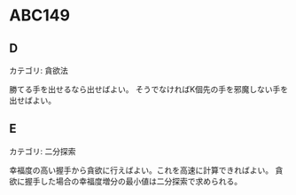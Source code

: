 # ABC149

## D
カテゴリ: 貪欲法

勝てる手を出せるなら出せばよい。
そうでなければK個先の手を邪魔しない手を出せばよい。

## E
カテゴリ: 二分探索

幸福度の高い握手から貪欲に行えばよい。これを高速に計算できればよい。
貪欲に握手した場合の幸福度増分の最小値は二分探索で求められる。
